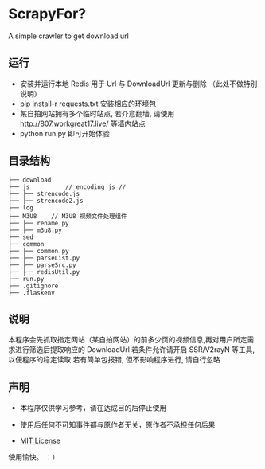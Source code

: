 # ScrapyFor?
A simple crawler to get download url

## 运行
* 安装并运行本地 Redis 用于 Url 与 DownloadUrl 更新与删除 （此处不做特别说明）
* pip install-r requests.txt 安装相应的环境包
* 某自拍网站拥有多个临时站点, 若介意翻墙, 请使用 http://807.workgreat17.live/ 等墙内站点
* python run.py 即可开始体验

## 目录结构

```
├── download
├── js          // encoding js //
├── ├── strencode.js	
├── ├── strencode2.js
├── log
├── M3U8	// M3U8 视频文件处理组件
├── ├── rename.py
├── ├── m3u8.py
├── sed
├── common
├── ├── common.py
├── ├── parseList.py
├── ├── parseSrc.py
├── ├── redisUtil.py
├── run.py
├── .gitignore
├── .flaskenv
```

## 说明
本程序会先抓取指定网站（某自拍网站）的前多少页的视频信息,再对用户所定需求进行筛选后提取响应的 DownloadUrl
若条件允许请开启 SSR/V2rayN 等工具, 以便程序的稳定读取
若有简单包报错, 但不影响程序进行, 请自行忽略

## 声明

- 本程序仅供学习参考，请在达成目的后停止使用

- 使用后任何不可知事件都与原作者无关，原作者不承担任何后果

- [MIT License](https://choosealicense.com/licenses/mit/)

使用愉快。  ：）
